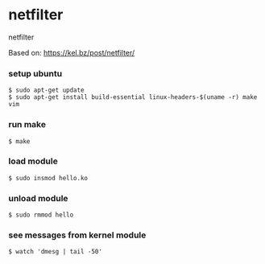 # netfilter
netfilter

Based on: https://kel.bz/post/netfilter/

### setup ubuntu
```
$ sudo apt-get update
$ sudo apt-get install build-essential linux-headers-$(uname -r) make vim
```

### run make
```
$ make
```

### load module
```
$ sudo insmod hello.ko
```

### unload module
```
$ sudo rmmod hello
```

### see messages from kernel module
```
$ watch 'dmesg | tail -50'
```
